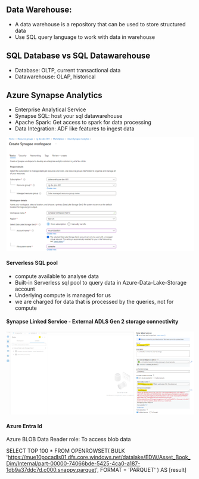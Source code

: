 ## Data Warehouse:
- A data warehouse is a repository that can be used to store structured data
- Use SQL query language to work with data in warehouse

## SQL Database vs SQL Datawarehouse
- Database: OLTP, current transactional data
- Datawarehouse: OLAP, historical

## Azure Synapse Analytics
- Enterprise Analytical Service
 - Synapse SQL: host your sql datawarehouse
 - Apache Spark: Get access to spark for data processing
 - Data Integration: ADF like features to ingest data

![Synapse-workspace](https://github.com/ShauryaRawat10/Data-Engineering/blob/d49db852fa5bc61c6ce536a47dc7e8ab26c56e69/Azure%20Cloud/Introduction/Storage/Synapse-workspace-setup.png)

#### Serverless SQL pool
- compute available to analyse data 
- Built-in Serverless sql pool to query data in Azure-Data-Lake-Storage account
- Underlying compute is managed for us
- we are charged for data that is processed by the queries, not for compute

#### Synapse Linked Service - External ADLS Gen 2 storage connectivity
![Synapse-external-linked-service](https://github.com/ShauryaRawat10/Data-Engineering/blob/c166465f9ed8b1ad1d387624893ca884b1865e9b/Azure%20Cloud/Introduction/Storage/external-storage-connect-synapse.png)

#### Azure Entra Id
Azure BLOB Data Reader role: To access blob data

SELECT
    TOP 100 *
FROM
    OPENROWSET(
        BULK 'https://mue10pocadls01.dfs.core.windows.net/datalake/EDW/Asset_Book_Dim/Internal/part-00000-74066bde-5425-4ca0-a187-1db9a37ddc7d.c000.snappy.parquet',
        FORMAT = 'PARQUET'
    ) AS [result]

